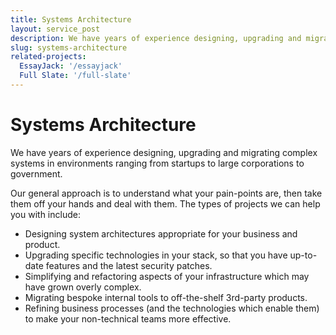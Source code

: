 ```yaml
---
title: Systems Architecture
layout: service_post
description: We have years of experience designing, upgrading and migrating complex systems in environments ranging from startups to large corporations to government.
slug: systems-architecture
related-projects:
  EssayJack: '/essayjack'
  Full Slate: '/full-slate'
---
```

<h1 class="title__heading text-center mb-md-2em">Systems Architecture</h1>

We have years of experience designing, upgrading and migrating complex systems in environments ranging from startups to large corporations to government.

Our general approach is to understand what your pain-points are, then take them off your hands and deal with them. The types of projects we can help you with include:

* Designing system architectures appropriate for your business and product.
* Upgrading specific technologies in your stack, so that you have up-to-date features and the latest security patches.
* Simplifying and refactoring aspects of your infrastructure which may have grown overly complex.
* Migrating bespoke internal tools to off-the-shelf 3rd-party products.
* Refining business processes (and the technologies which enable them) to make your non-technical teams more effective.
